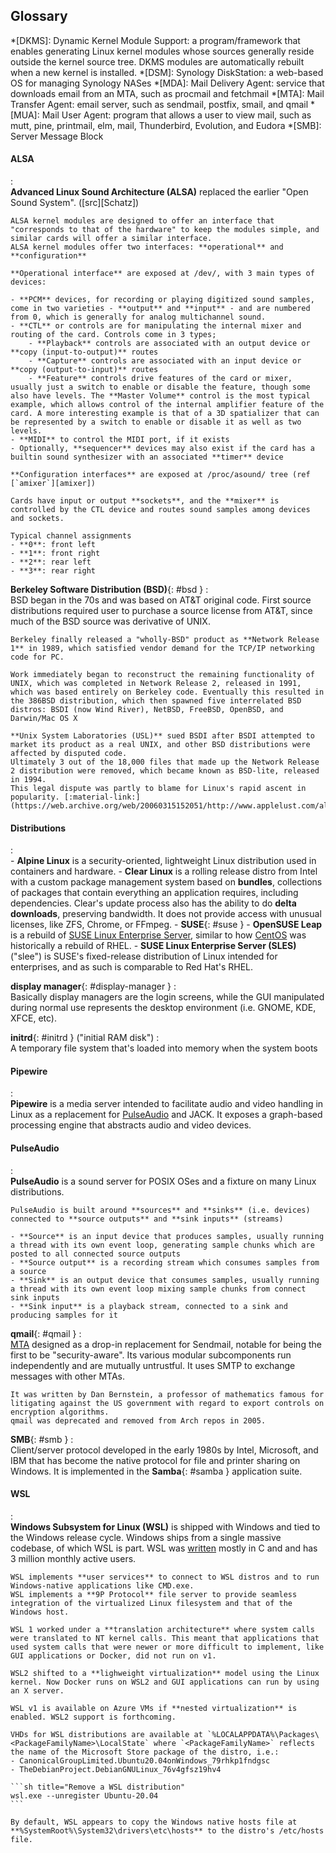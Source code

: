 ## Glossary

*[DKMS]: Dynamic Kernel Module Support: a program/framework that enables generating Linux kernel modules whose sources generally reside outside the kernel source tree. DKMS modules are automatically rebuilt when a new kernel is installed.
*[DSM]: Synology DiskStation: a web-based OS for managing Synology NASes
*[MDA]: Mail Delivery Agent: service that downloads email from an MTA, such as procmail and fetchmail
*[MTA]: Mail Transfer Agent: email server, such as sendmail, postfix, smail, and qmail
*[MUA]: Mail User Agent: program that allows a user to view mail, such as mutt, pine, printmail, elm, mail, Thunderbird, Evolution, and Eudora
*[SMB]: Server Message Block

#### ALSA
:   
    **Advanced Linux Sound Architecture (ALSA)** replaced the earlier "Open Sound System". ([src][Schatz])

    ALSA kernel modules are designed to offer an interface that "corresponds to that of the hardware" to keep the modules simple, and similar cards will offer a similar interface. 
    ALSA kernel modules offer two interfaces: **operational** and **configuration**

    **Operational interface** are exposed at /dev/, with 3 main types of devices:

    - **PCM** devices, for recording or playing digitized sound samples, come in two varieties - **output** and **input** - and are numbered from 0, which is generally for analog multichannel sound.
    - **CTL** or controls are for manipulating the internal mixer and routing of the card. Controls come in 3 types;
        - **Playback** controls are associated with an output device or **copy (input-to-output)** routes
        - **Capture** controls are associated with an input device or **copy (output-to-input)** routes
        - **Feature** controls drive features of the card or mixer, usually just a switch to enable or disable the feature, though some also have levels. The **Master Volume** control is the most typical example, which allows control of the internal amplifier feature of the card. A more interesting example is that of a 3D spatializer that can be represented by a switch to enable or disable it as well as two levels.
    - **MIDI** to control the MIDI port, if it exists
    - Optionally, **sequencer** devices may also exist if the card has a builtin sound synthesizer with an associated **timer** device

    **Configuration interfaces** are exposed at /proc/asound/ tree (ref [`amixer`][amixer])

    Cards have input or output **sockets**, and the **mixer** is controlled by the CTL device and routes sound samples among devices and sockets.

    Typical channel assignments
    - **0**: front left
    - **1**: front right
    - **2**: rear left
    - **3**: rear right

**Berkeley Software Distribution (BSD)**{: #bsd }
:   
    BSD began in the 70s and was based on AT&T original code. 
    First source distributions required user to purchase a source license from AT&T, since much of the BSD source was derivative of UNIX.

    Berkeley finally released a "wholly-BSD" product as **Network Release 1** in 1989, which satisfied vendor demand for the TCP/IP networking code for PC.

    Work immediately began to reconstruct the remaining functionality of UNIX, which was completed in Network Release 2, released in 1991, which was based entirely on Berkeley code. Eventually this resulted in the 386BSD distribution, which then spawned five interrelated BSD distros: BSDI (now Wind River), NetBSD, FreeBSD, OpenBSD, and Darwin/Mac OS X

    **Unix System Laboratories (USL)** sued BSDI after BSDI attempted to market its product as a real UNIX, and other BSD distributions were affected by disputed code. 
    Ultimately 3 out of the 18,000 files that made up the Network Release 2 distribution were removed, which became known as BSD-lite, released in 1994. 
    This legal dispute was partly to blame for Linux's rapid ascent in popularity. [:material-link:](https://web.archive.org/web/20060315152051/http://www.applelust.com/alust/terminal/archives/terminal041202.shtml)

#### Distributions
:   
    - **Alpine Linux** is a security-oriented, lightweight Linux distribution used in containers and hardware.
    - **Clear Linux** is a rolling release distro from Intel with a custom package management system based on **bundles**, collections of packages that contain everything an application requires, including dependencies. 
    Clear's update process also has the ability to do **delta downloads**, preserving bandwidth. 
    It does not provide access with unusual licenses, like ZFS, Chrome, or FFmpeg.
    - **SUSE**{: #suse }
        - **OpenSUSE Leap** is a rebuild of [SUSE Linux Enterprise Server](#sles), similar to how [CentOS](#centos) was historically a rebuild of RHEL.
        - **SUSE Linux Enterprise Server (SLES)** ("slee") is SUSE's fixed-release distribution of Linux intended for enterprises, and as such is comparable to Red Hat's RHEL.

**display manager**{: #display-manager }
:   
    Basically display managers are the login screens, while the GUI manipulated during normal use represents the desktop environment (i.e. GNOME, KDE, XFCE, etc).

**initrd**{: #initrd } ("initial RAM disk")
:   
    A temporary file system that's loaded into memory when the system boots

#### Pipewire
:   
    **Pipewire** is a media server intended to facilitate audio and video handling in Linux as a replacement for [PulseAudio](#pulseaudio) and JACK.
    It exposes a graph-based processing engine that abstracts audio and video devices.

#### PulseAudio
:   
    **PulseAudio** is a sound server for POSIX OSes and a fixture on many Linux distributions.

    PulseAudio is built around **sources** and **sinks** (i.e. devices) connected to **source outputs** and **sink inputs** (streams)

    - **Source** is an input device that produces samples, usually running a thread with its own event loop, generating sample chunks which are posted to all connected source outputs
    - **Source output** is a recording stream which consumes samples from a source
    - **Sink** is an output device that consumes samples, usually running a thread with its own event loop mixing sample chunks from connect sink inputs
    - **Sink input** is a playback stream, connected to a sink and producing samples for it

**qmail**{: #qmail }
:   
    [MTA](#mta) designed as a drop-in replacement for Sendmail, notable for being the first to be "security-aware". 
    Its various modular subcomponents run independently and are mutually untrustful. 
    It uses SMTP to exchange messages with other MTAs. 

    It was written by Dan Bernstein, a professor of mathematics famous for litigating against the US government with regard to export controls on encryption algorithms. 
    qmail was deprecated and removed from Arch repos in 2005.

**SMB**{: #smb }
:   
    Client/server protocol developed in the early 1980s by Intel, Microsoft, and IBM that has become the native protocol for file and printer sharing on Windows.
    It is implemented in the **Samba**{: #samba } application suite.

#### WSL
:   
    **Windows Subsystem for Linux (WSL)** is shipped with Windows and tied to the Windows release cycle. Windows ships from a single massive codebase, of which WSL is part. 
    WSL was [written](http://azuredevopspodcast.clear-measure.com/craig-loewen-on-the-windows-subsystem-for-linux-devops-story-episode-57 "Azure DevOps Podcast 57: Craig Loewen on the Windows Subsystem for Linux story") mostly in C and and has 3 million monthly active users.

    WSL implements **user services** to connect to WSL distros and to run Windows-native applications like CMD.exe. 
    WSL implements a **9P Protocol** file server to provide seamless integration of the virtualized Linux filesystem and that of the Windows host.

    WSL 1 worked under a **translation architecture** where system calls were translated to NT kernel calls. This meant that applications that used system calls that were newer or more difficult to implement, like GUI applications or Docker, did not run on v1. 

    WSL2 shifted to a **lighweight virtualization** model using the Linux kernel. Now Docker runs on WSL2 and GUI applications can run by using an X server.

    WSL v1 is available on Azure VMs if **nested virtualization** is enabled. WSL2 support is forthcoming.

    VHDs for WSL distributions are available at `%LOCALAPPDATA%\Packages\<PackageFamilyName>\LocalState` where `<PackageFamilyName>` reflects the name of the Microsoft Store package of the distro, i.e.:
    - CanonicalGroupLimited.Ubuntu20.04onWindows_79rhkp1fndgsc
    - TheDebianProject.DebianGNULinux_76v4gfsz19hv4

    ```sh title="Remove a WSL distribution"
    wsl.exe --unregister Ubuntu-20.04
    ```

    By default, WSL appears to copy the Windows native hosts file at **%SystemRoot%\System32\drivers\etc\hosts** to the distro's /etc/hosts file.


